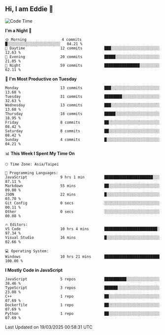 ## Hi, I am Eddie 👋

<!--START_SECTION:waka-->
![Code Time](http://img.shields.io/badge/Code%20Time-467%20hrs%2047%20mins-blue)

**I'm a Night 🦉** 

```text
🌞 Morning                4 commits           █░░░░░░░░░░░░░░░░░░░░░░░░   04.21 % 
🌆 Daytime                12 commits          ███░░░░░░░░░░░░░░░░░░░░░░   12.63 % 
🌃 Evening                20 commits          █████░░░░░░░░░░░░░░░░░░░░   21.05 % 
🌙 Night                  59 commits          ████████████████░░░░░░░░░   62.11 % 
```
📅 **I'm Most Productive on Tuesday** 

```text
Monday                   13 commits          ███░░░░░░░░░░░░░░░░░░░░░░   13.68 % 
Tuesday                  31 commits          ████████░░░░░░░░░░░░░░░░░   32.63 % 
Wednesday                13 commits          ███░░░░░░░░░░░░░░░░░░░░░░   13.68 % 
Thursday                 18 commits          █████░░░░░░░░░░░░░░░░░░░░   18.95 % 
Friday                   8 commits           ██░░░░░░░░░░░░░░░░░░░░░░░   08.42 % 
Saturday                 8 commits           ██░░░░░░░░░░░░░░░░░░░░░░░   08.42 % 
Sunday                   4 commits           █░░░░░░░░░░░░░░░░░░░░░░░░   04.21 % 
```


📊 **This Week I Spent My Time On** 

```text
🕑︎ Time Zone: Asia/Taipei

💬 Programming Languages: 
JavaScript               9 hrs 1 min         ██████████████████████░░░   87.11 % 
Markdown                 55 mins             ██░░░░░░░░░░░░░░░░░░░░░░░   09.00 % 
JSON                     22 mins             █░░░░░░░░░░░░░░░░░░░░░░░░   03.70 % 
Git Config               0 secs              ░░░░░░░░░░░░░░░░░░░░░░░░░   00.11 % 
Other                    0 secs              ░░░░░░░░░░░░░░░░░░░░░░░░░   00.08 % 

🔥 Editors: 
VS Code                  10 hrs 4 mins       ████████████████████████░   97.34 % 
Visual Studio            16 mins             █░░░░░░░░░░░░░░░░░░░░░░░░   02.66 % 

💻 Operating System: 
Windows                  10 hrs 21 mins      █████████████████████████   100.00 % 
```

**I Mostly Code in JavaScript** 

```text
JavaScript               5 repos             ██████████░░░░░░░░░░░░░░░   38.46 % 
TypeScript               3 repos             ██████░░░░░░░░░░░░░░░░░░░   23.08 % 
C++                      1 repo              ██░░░░░░░░░░░░░░░░░░░░░░░   07.69 % 
Dockerfile               1 repo              ██░░░░░░░░░░░░░░░░░░░░░░░   07.69 % 
Python                   1 repo              ██░░░░░░░░░░░░░░░░░░░░░░░   07.69 % 
```




 Last Updated on 19/03/2025 00:58:31 UTC
<!--END_SECTION:waka-->
